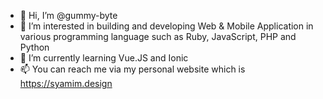 - 👋 Hi, I’m @gummy-byte
- 👀 I’m interested in building and developing Web & Mobile Application in various programming language such as Ruby, JavaScript, PHP and Python
- 🌱 I’m currently learning Vue.JS and Ionic
- 📫 You can reach me via my personal website which is https://syamim.design

<!---
gummy-byte/gummy-byte is a ✨ special ✨ repository because its `README.md` (this file) appears on your GitHub profile.
You can click the Preview link to take a look at your changes.
--->
